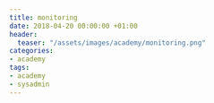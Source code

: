 ```yaml
---
title: monitoring
date: 2018-04-20 00:00:00 +01:00
header:
  teaser: "/assets/images/academy/monitoring.png"
categories:
- academy
tags:
- academy
- sysadmin
---
```

